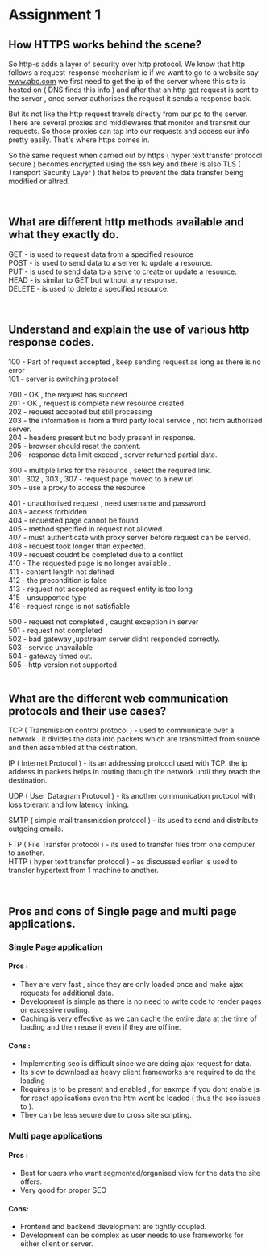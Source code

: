 # Assignment 1

## How HTTPS works behind the scene?

So http-s adds a layer of security over http protocol. We know that http follows a request-response mechanism ie if we want to go to a website say www.abc.com we first need to get the ip of the server where this site is hosted on ( DNS finds this info ) and after that an http get request is sent to the server , once server authorises the request it sends a response back. 

But its not like the http request travels directly from our pc to the server. There are several proxies and middlewares that monitor and transmit our requests. So those proxies can tap into our requests and access our info pretty easily. That's where https comes in. 

So the same request when carried out by https ( hyper text transfer protocol secure ) becomes encrypted using the ssh key and there is also TLS ( Transport Security Layer ) that helps to prevent the data transfer being modified or altred.

<br />

## What are different http methods available and what they exactly do.

GET - is used to request data from a specified resource<br />
POST - is used to send data to a server to update a resource.<br />
PUT - is used to send data to a serve to create or update a resource.<br />
HEAD - is similar to GET but without any response.<br />
DELETE - is used to delete a specified resource.<br />

<br />

## Understand and explain the use of various http response codes.

100 - Part of request accepted , keep sending request as long as there is no error<br />
101 - server is switching protocol<br />

200 - OK , the request has succeed<br />
201 - OK , request is complete new resource created.<br />
202 - request accepted but still processing<br />
203 - the information is from a third party local service , not from authorised server.<br />
204 - headers present but no body present in response.<br />
205 - browser should reset the content.<br />
206 - response data limit exceed , server returned partial data.<br />

300 - multiple links for the resource , select the required link.<br />
301 , 302 , 303 , 307 - request page moved to a new url<br />
305 - use a proxy to access the resource<br />

401 - unauthorised request , need username and password<br />
403 - access forbidden<br />
404 - requested page cannot be found<br />
405 - method specified in request not allowed<br />
407 - must authenticate with proxy server before request can be served.<br />
408 - request took longer than expected.<br />
409 - request coudnt be completed due to a conflict<br />
410 - The requested page is no longer available .<br />
411 - content length not defined<br />
412 - the precondition is false<br />
413 - request not accepted as request entity is too long<br />
415 - unsupported type<br />
416 - request range is not satisfiable  <br />

500 - request not completed , caught exception in server<br />
501 - request not completed<br />
502 - bad gateway ,upstream server didnt responded correctly.<br />
503 - service unavailable <br />
504 - gateway timed out.<br />
505 - http version not supported.<br />
<br />
## What are the different web communication protocols and their use cases?

TCP ( Transmission control protocol ) - used to communicate over a network . it divides the data into packets which are transmitted from source and then assembled at the destination.<br />

IP ( Internet Protocol ) - its an addressing protocol used with TCP. the ip address in packets helps in routing through the network until they reach the destination.<br />

UDP ( User Datagram Protocol ) - its another communication protocol with loss tolerant and low latency linking.<br />

SMTP ( simple mail transmission protocol ) - its used to send and distribute outgoing emails.<br />

FTP ( File Transfer protocol ) - its used to transfer files from one computer to another.<br />
HTTP ( hyper text transfer protocol ) -  as discussed earlier is used to transfer hypertext from 1 machine to another.<br />

<br />

## Pros and cons of Single page and multi page applications.

### Single Page application

#### Pros :

* They are very fast , since they are only loaded once and make ajax requests for additional data.
* Development is simple as there is no need to write code to render pages or excessive routing.
* Caching is very effective as we can cache the entire data at the time of loading and then reuse it even if they are offline.

#### Cons :

* Implementing seo is difficult since we are doing ajax request for data.
* Its  slow to download  as heavy client frameworks are required to do the loading
* Requires js to be present and enabled , for eaxmpe if you dont enable js for react applications even the htm wont be loaded ( thus the seo issues to ).
* They can be less secure due to cross site scripting.

### Multi page applications

#### Pros :

* Best for users who want segmented/organised view for the data the site offers.
* Very good for proper SEO

#### Cons:

* Frontend and backend development are tightly coupled.
* Development can be complex as user needs to use frameworks for either client or server.
